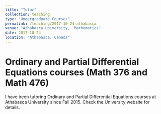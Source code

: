 ```yaml
---
title: "Tutor"
collection: teaching
type: "Undergraduate Courses"
permalink: /teaching/2017-10-24-athabasca
venue: "Athabasca University,  Mathematics"
date: 2017-10-24
location: "Athabasca, Canada"
---
```


 Ordinary and Partial Differential Equations courses (Math 376 and Math 476)
 =====
 
 I have been tutoring  Ordinary and Partial Differential Equations courses  at Athabasca University since Fall 2015. Check the University website for details.
